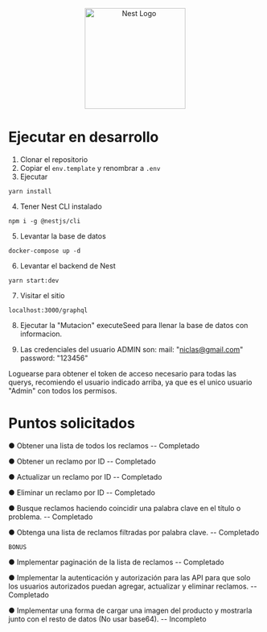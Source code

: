 <p align="center">
  <a href="http://nestjs.com/" target="blank"><img src="https://nestjs.com/img/logo-small.svg" width="200" alt="Nest Logo" /></a>
</p>

# Ejecutar en desarrollo

1. Clonar el repositorio
2. Copiar el ```env.template``` y renombrar a ```.env```
3. Ejecutar
```
yarn install
```
4. Tener Nest CLI instalado
```
npm i -g @nestjs/cli
```
5. Levantar la base de datos
```
docker-compose up -d
```
6. Levantar el backend de Nest
```
yarn start:dev
```
7. Visitar el sitio
```
localhost:3000/graphql
```
8. Ejecutar la "Mutacion" executeSeed para llenar la base de datos con informacion.


9. Las credenciales del usuario ADMIN son:
mail: "niclas@gmail.com"
password: "123456"


Loguearse para obtener el token de acceso necesario para todas las querys, recomiendo el usuario indicado arriba, ya que es el unico usuario "Admin" con todos los permisos.

# Puntos solicitados

  ● Obtener una lista de todos los reclamos  -- Completado

  ● Obtener un reclamo por ID  -- Completado

  ● Actualizar un reclamo por ID  -- Completado

  ● Eliminar un reclamo por ID  -- Completado

  ● Busque reclamos haciendo coincidir una palabra clave en el título o problema.  -- Completado

  ● Obtenga una lista de reclamos filtradas por palabra clave.  -- Completado

  ```
  BONUS
  ```

● Implementar paginación de la lista de reclamos  -- Completado

● Implementar la autenticación y autorización para las API para que solo los
usuarios autorizados puedan agregar, actualizar y eliminar reclamos.  -- Completado

● Implementar una forma de cargar una imagen del producto y mostrarla junto
con el resto de datos (No usar base64).  -- Incompleto